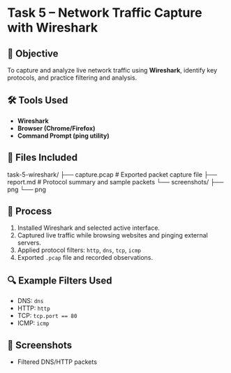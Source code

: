 #  Task 5 – Network Traffic Capture with Wireshark

## 📌 Objective
To capture and analyze live network traffic using **Wireshark**, identify key protocols, and practice filtering and analysis.

## 🛠 Tools Used
- **Wireshark**
- **Browser (Chrome/Firefox)**
- **Command Prompt (ping utility)**

## 📁 Files Included
task-5-wireshark/
├── capture.pcap # Exported packet capture file
├── report.md # Protocol summary and sample packets
└── screenshots/
├── png
└── png

## 🧪 Process
1. Installed Wireshark and selected active interface.
2. Captured live traffic while browsing websites and pinging external servers.
3. Applied protocol filters: `http`, `dns`, `tcp`, `icmp`
4. Exported `.pcap` file and recorded observations.

## 🔍 Example Filters Used
- DNS: `dns`
- HTTP: `http`
- TCP: `tcp.port == 80`
- ICMP: `icmp`

## 📸 Screenshots
- Filtered DNS/HTTP packets
